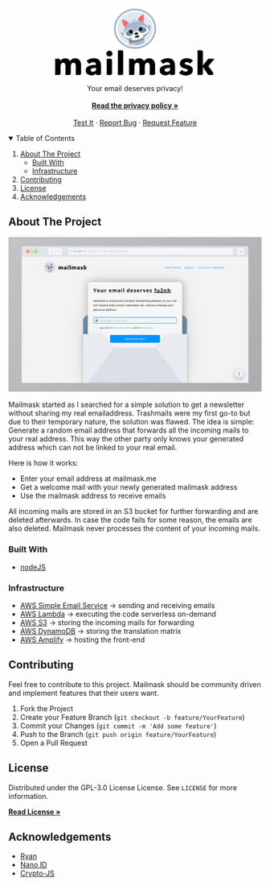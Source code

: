 <!-- PROJECT LOGO -->
<br />
<p align="center">
  <a href="https://mailmask.me">
    <img src="front-end/img/logo_onWhite.png" alt="Logo" height="80">
    <br />
    <img src="front-end/img/logoText_simpleBlack.png" alt="Letter Logo" height="50">
  </a>

  <p align="center">
    Your email deserves privacy!
    <br />
    <br />
    <a href="https://www.mailmask.me/#privacy"><strong>Read the privacy policy »</strong></a>
    <br />
    <br />
    <a href="https://mailmask.me">Test It</a>
    ·
    <a href="https://github.com/HSchuette/mailmask/issues">Report Bug</a>
    ·
    <a href="https://github.com/HSchuette/mailmask/issues">Request Feature</a>
  </p>
</p>



<!-- TABLE OF CONTENTS -->
<details open="open">
  <summary>Table of Contents</summary>
  <ol>
    <li>
      <a href="#about-the-project">About The Project</a>
      <ul>
        <li><a href="#built-with">Built With</a></li>
        <li><a href="#infrastructure">Infrastructure</a></li>
      </ul>
    </li>
    <li><a href="#contributing">Contributing</a></li>
    <li><a href="#license">License</a></li>
    <li><a href="#acknowledgements">Acknowledgements</a></li>
  </ol>
</details>



<!-- ABOUT THE PROJECT -->
## About The Project

<p align="center">
 <img src="images/screenshot-rocks.jpeg" alt="Screenshot Preview" width="800">
</p>

Mailmask started as I searched for a simple solution to get a newsletter without sharing my real emailaddress. Trashmails were my first go-to but due to their temporary nature, the solution was flawed. 
The idea is simple: Generate a random email address that forwards all the incoming mails to your real address. This way the other party only knows your generated address which can not be linked to your real email.

Here is how it works:
* Enter your email address at mailmask.me
* Get a welcome mail with your newly generated mailmask address
* Use the mailmask address to receive emails

All incoming mails are stored in an S3 bucket for further forwarding and are deleted afterwards. In case the code fails for some reason, the emails are also deleted. Mailmask never processes the content of your incoming mails.

### Built With
* [nodeJS](https://nodejs.dev)

### Infrastructure
* [AWS Simple Email Service](https://aws.amazon.com/ses/)
  -> sending and receiving emails
* [AWS Lambda](https://aws.amazon.com/lambda/)
  -> executing the code serverless on-demand
* [AWS S3](https://aws.amazon.com/s3/)
  -> storing the incoming mails for forwarding
* [AWS DynamoDB](https://aws.amazon.com/dynamodb/)
  -> storing the translation matrix
* [AWS Amplify](https://aws.amazon.com/amplify/)
  -> hosting the front-end

<!-- CONTRIBUTING -->
## Contributing

Feel free to contribute to this project. Mailmask should be community driven and implement features that their users want.

1. Fork the Project
2. Create your Feature Branch (`git checkout -b feature/YourFeature`)
3. Commit your Changes (`git commit -m 'Add some feature'`)
4. Push to the Branch (`git push origin feature/YourFeature`)
5. Open a Pull Request



<!-- LICENSE -->
## License

Distributed under the GPL-3.0 License License. See `LICENSE` for more information.

<a href="https://github.com/HSchuette/mailmask/blob/main/LICENSE"><strong>Read License »</strong></a>


<!-- ACKNOWLEDGEMENTS -->
## Acknowledgements
* [Ryan](https://gist.github.com/rs77)
* [Nano ID](https://www.npmjs.com/package/nanoid)
* [Crypto-JS](https://www.npmjs.com/package/crypto-js)